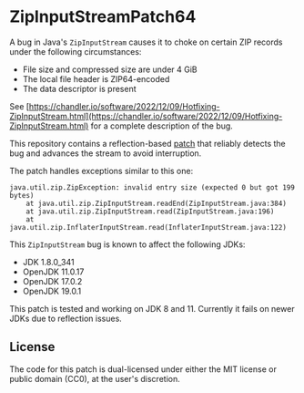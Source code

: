 # ZipInputStreamPatch64

A bug in Java's ``ZipInputStream`` causes it to choke on certain ZIP records under the following circumstances:
 - File size and compressed size are under 4 GiB
 - The local file header is ZIP64-encoded
 - The data descriptor is present

See [https://chandler.io/software/2022/12/09/Hotfixing-ZipInputStream.html](https://chandler.io/software/2022/12/09/Hotfixing-ZipInputStream.html) for a complete description of the bug.

This repository contains a reflection-based [patch](https://github.com/cjgriscom/) that reliably detects the bug and advances the stream to avoid interruption.

The patch handles exceptions similar to this one:
```
java.util.zip.ZipException: invalid entry size (expected 0 but got 199 bytes)
	at java.util.zip.ZipInputStream.readEnd(ZipInputStream.java:384)
	at java.util.zip.ZipInputStream.read(ZipInputStream.java:196)
	at java.util.zip.InflaterInputStream.read(InflaterInputStream.java:122)
```

This ``ZipInputStream`` bug is known to affect the following JDKs:
 - JDK 1.8.0_341
 - OpenJDK 11.0.17
 - OpenJDK 17.0.2
 - OpenJDK 19.0.1
 
This patch is tested and working on JDK 8 and 11.  Currently it fails on newer JDKs due to reflection issues.

## License

The code for this patch is dual-licensed under either the MIT license or public domain (CC0), at the user's discretion.

